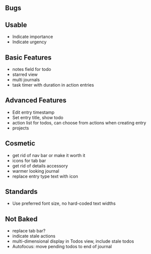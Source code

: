 Bugs
----

Usable
------
* Indicate importance
* Indicate urgency

Basic Features
--------------
* notes field for todo
* starred view
* multi journals
* task timer with duration in action entries

Advanced Features
-----------------
* Edit entry timestamp
* Set entry title, show todo
* action list for todos, can choose from actions when creating entry
* projects

Cosmetic
--------
* get rid of nav bar or make it worth it
* icons for tab bar
* get rid of details accessory
* warmer looking journal
* replace entry type text with icon

Standards
---------
* Use preferred font size, no hard-coded text widths

Not Baked
---------
* replace tab bar?
* indicate stale actions
* multi-dimensional display in Todos view, include stale todos
* Autofocus: move pending todos to end of journal
